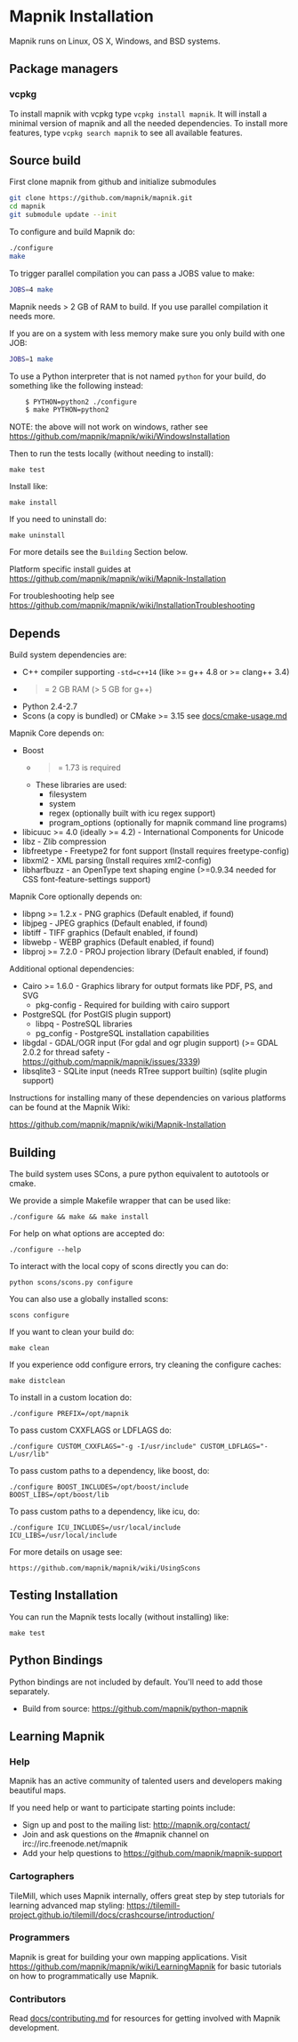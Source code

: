 # Mapnik Installation

Mapnik runs on Linux, OS X, Windows, and BSD systems.

## Package managers
### vcpkg 
To install mapnik with vcpkg type `vcpkg install mapnik`. It will install a minimal version of mapnik and all the needed dependencies. 
To install more features, type `vcpkg search mapnik` to see all available features.

## Source build

First clone mapnik from github and initialize submodules

```bash
git clone https://github.com/mapnik/mapnik.git
cd mapnik
git submodule update --init
```

To configure and build Mapnik do:

```bash
./configure
make
```

To trigger parallel compilation you can pass a JOBS value to make:

```bash
JOBS=4 make
```

Mapnik needs > 2 GB of RAM to build. If you use parallel compilation it needs more.

If you are on a system with less memory make sure you only build with one JOB:

```bash
JOBS=1 make
```

To use a Python interpreter that is not named `python` for your build, do
something like the following instead:

```bash
    $ PYTHON=python2 ./configure
    $ make PYTHON=python2
```

NOTE: the above will not work on windows, rather see https://github.com/mapnik/mapnik/wiki/WindowsInstallation

Then to run the tests locally (without needing to install):

    make test

Install like:

    make install

If you need to uninstall do:

    make uninstall

For more details see the `Building` Section below.

Platform specific install guides at https://github.com/mapnik/mapnik/wiki/Mapnik-Installation

For troubleshooting help see https://github.com/mapnik/mapnik/wiki/InstallationTroubleshooting


## Depends

Build system dependencies are:

 * C++ compiler supporting `-std=c++14` (like >= g++ 4.8 or >= clang++ 3.4)
 * >= 2 GB RAM (> 5 GB for g++)
 * Python 2.4-2.7 
 * Scons (a copy is bundled) or CMake >= 3.15 see [docs/cmake-usage.md](./docs/cmake-usage.md)

Mapnik Core depends on:

 * Boost
    - >= 1.73 is required
    - These libraries are used:
      - filesystem
      - system
      - regex (optionally built with icu regex support)
      - program_options (optionally for mapnik command line programs)
 * libicuuc >= 4.0 (ideally >= 4.2) - International Components for Unicode
 * libz - Zlib compression
 * libfreetype - Freetype2 for font support (Install requires freetype-config)
 * libxml2 - XML parsing (Install requires xml2-config)
 * libharfbuzz - an OpenType text shaping engine (>=0.9.34 needed for CSS font-feature-settings support)

Mapnik Core optionally depends on:

 * libpng >= 1.2.x - PNG graphics (Default enabled, if found)
 * libjpeg - JPEG graphics (Default enabled, if found)
 * libtiff - TIFF graphics (Default enabled, if found)
 * libwebp - WEBP graphics  (Default enabled, if found)
 * libproj >= 7.2.0 - PROJ projection library (Default enabled, if found)

Additional optional dependencies:

 * Cairo >= 1.6.0 - Graphics library for output formats like PDF, PS, and SVG
    - pkg-config - Required for building with cairo support
 * PostgreSQL (for PostGIS plugin support)
    - libpq - PostreSQL libraries
    - pg_config - PostgreSQL installation capabilities
 * libgdal - GDAL/OGR input (For gdal and ogr plugin support) (>= GDAL 2.0.2 for thread safety - https://github.com/mapnik/mapnik/issues/3339)
 * libsqlite3 - SQLite input (needs RTree support builtin) (sqlite plugin support)

Instructions for installing many of these dependencies on
various platforms can be found at the Mapnik Wiki:

https://github.com/mapnik/mapnik/wiki/Mapnik-Installation


## Building

The build system uses SCons, a pure python equivalent to autotools or cmake.

We provide a simple Makefile wrapper that can be used like:

    ./configure && make && make install

For help on what options are accepted do:

    ./configure --help

To interact with the local copy of scons directly you can do:

    python scons/scons.py configure

You can also use a globally installed scons:

    scons configure

If you want to clean your build do:

    make clean

If you experience odd configure errors, try cleaning the configure caches:

    make distclean

To install in a custom location do:

    ./configure PREFIX=/opt/mapnik

To pass custom CXXFLAGS or LDFLAGS do:

    ./configure CUSTOM_CXXFLAGS="-g -I/usr/include" CUSTOM_LDFLAGS="-L/usr/lib"

To pass custom paths to a dependency, like boost, do:

    ./configure BOOST_INCLUDES=/opt/boost/include BOOST_LIBS=/opt/boost/lib

To pass custom paths to a dependency, like icu, do:

    ./configure ICU_INCLUDES=/usr/local/include ICU_LIBS=/usr/local/include

For more details on usage see:

    https://github.com/mapnik/mapnik/wiki/UsingScons


## Testing Installation

You can run the Mapnik tests locally (without installing) like:

    make test

## Python Bindings

Python bindings are not included by default. You'll need to add those separately. 

 * Build from source: https://github.com/mapnik/python-mapnik

## Learning Mapnik

### Help

Mapnik has an active community of talented users and developers making beautiful maps.

If you need help or want to participate starting points include:

- Sign up and post to the mailing list: http://mapnik.org/contact/
- Join and ask questions on the #mapnik channel on irc://irc.freenode.net/mapnik
- Add your help questions to https://github.com/mapnik/mapnik-support

### Cartographers

TileMill, which uses Mapnik internally, offers great step by step tutorials for
learning advanced map styling: https://tilemill-project.github.io/tilemill/docs/crashcourse/introduction/

### Programmers

Mapnik is great for building your own mapping applications. Visit
https://github.com/mapnik/mapnik/wiki/LearningMapnik for basic
tutorials on how to programmatically use Mapnik.

### Contributors

Read [docs/contributing.md](docs/contributing.md) for resources for getting involved with Mapnik development.
